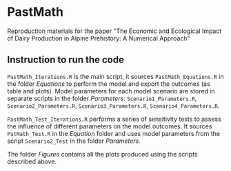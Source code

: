 # PastMath
Reproduction materials for the paper "The Economic and Ecological Impact of Dairy Production in Alpine Prehistory: A Numerical Approach"

## Instruction to run the code

`PastMath_Iterations.R` is the main script, it sources `PastMath_Equations.R` in the folder *Equations* to perform the model and export the outcomes (as table and plots). Model parameters for each model scenario are stored in separate scripts in the folder *Parameters*: `Scenario1_Parameters.R`, `Scenario2_Parameters.R`, `Scenario3_Parameters.R`, `Scenario4_Parameters.R`.

`PastMath_Test_Iterations.R` performs a series of sensitivity tests to assess the influence of different parameters on the model outcomes. It sources `PatMath_Test.R` in the *Equation* folder and uses model parameters from the script `Scenario2_Test` in the folder *Parameters*. 

The folder *Figures* contains all the plots produced using the scripts described above.